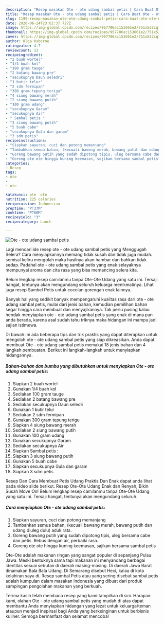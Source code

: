 ```yaml
---
description: "Resep masakan Ote - ote udang sambal petis | Cara Buat Ote - ote udang sambal petis Yang Sempurna"
title: "Resep masakan Ote - ote udang sambal petis | Cara Buat Ote - ote udang sambal petis Yang Sempurna"
slug: 1199-resep-masakan-ote-ote-udang-sambal-petis-cara-buat-ote-ote-udang-sambal-petis-yang-sempurna
date: 2020-06-24T23:02:37.727Z
image: https://img-global.cpcdn.com/recipes/957706ac153661e2/751x532cq70/ote-ote-udang-sambal-petis-foto-resep-utama.jpg
thumbnail: https://img-global.cpcdn.com/recipes/957706ac153661e2/751x532cq70/ote-ote-udang-sambal-petis-foto-resep-utama.jpg
cover: https://img-global.cpcdn.com/recipes/957706ac153661e2/751x532cq70/ote-ote-udang-sambal-petis-foto-resep-utama.jpg
author: Olga Osborne
ratingvalue: 4.7
reviewcount: 13
recipeingredient:
- "2 buah wortel"
- "1/4 buah kol"
- "100 gram tauge"
- "2 batang bawang pre"
- "secukupnya Daun seledri"
- "1 butir telur"
- "2 sdm fermipan"
- "300 gram tepung terigu"
- "4 siung bawang merah"
- "2 siung bawang putih"
- "100 gram udang"
- "secukupnya Garam"
- "secukupnya Air"
- " Sambal petis "
- "3 siung bawang putih"
- "5 buah cabe"
- "secukupnya Gula dan garam"
- "3 sdm petis"
recipeinstructions:
- "Siapkan sayuran, cuci dan potong memanjang"
- "Tambahkan semua bahan, (kecuali bawang merah, bawang putih dan udang diuleg dulu) aduk rata."
- "Goreng bawang putih yang sudah dipotong tipis, uleg bersama cabe dan petis. Rebus dengan air, perbaiki rasa."
- "Goreng ote ote hingga kuning keemasan, sajikan bersama sambal petis"
categories:
- Resep
tags:
- ote
- 
- ote

katakunci: ote  ote 
nutrition: 225 calories
recipecuisine: Indonesian
preptime: "PT37M"
cooktime: "PT60M"
recipeyield: "3"
recipecategory: Lunch

---
```



![Ote - ote udang sambal petis](https://img-global.cpcdn.com/recipes/957706ac153661e2/751x532cq70/ote-ote-udang-sambal-petis-foto-resep-utama.jpg)

Lagi mencari ide resep ote - ote udang sambal petis yang Menggugah Selera? Cara menyiapkannya memang tidak susah dan tidak juga mudah. semisal keliru mengolah maka hasilnya akan hambar dan bahkan tidak sedap. Padahal ote - ote udang sambal petis yang enak selayaknya mempunyai aroma dan cita rasa yang bisa memancing selera kita.

Belum lengkap resep camilanmu tanpa Ote-Ote Udang yang satu ini. Tersaji hangat, tentunya akan mengundang seluruh keluarga menikmatinya. Lihat juga resep Sambel Petis untuk cocolan gorengan enak lainnya.

Banyak hal yang sedikit banyak mempengaruhi kualitas rasa dari ote - ote udang sambal petis, mulai dari jenis bahan, kemudian pemilihan bahan segar hingga cara membuat dan menyajikannya. Tak perlu pusing kalau hendak menyiapkan ote - ote udang sambal petis yang enak di mana pun anda berada, karena asal sudah tahu triknya maka hidangan ini mampu jadi sajian istimewa.


Di bawah ini ada beberapa tips dan trik praktis yang dapat diterapkan untuk mengolah ote - ote udang sambal petis yang siap dikreasikan. Anda dapat membuat Ote - ote udang sambal petis memakai 18 jenis bahan dan 4 langkah pembuatan. Berikut ini langkah-langkah untuk menyiapkan hidangannya.

<!--inarticleads1-->

##### Bahan-bahan dan bumbu yang dibutuhkan untuk menyiapkan Ote - ote udang sambal petis:

1. Siapkan 2 buah wortel
1. Gunakan 1/4 buah kol
1. Sediakan 100 gram tauge
1. Sediakan 2 batang bawang pre
1. Sediakan secukupnya Daun seledri
1. Gunakan 1 butir telur
1. Sediakan 2 sdm fermipan
1. Gunakan 300 gram tepung terigu
1. Siapkan 4 siung bawang merah
1. Sediakan 2 siung bawang putih
1. Gunakan 100 gram udang
1. Gunakan secukupnya Garam
1. Sediakan secukupnya Air
1. Siapkan  Sambal petis :
1. Siapkan 3 siung bawang putih
1. Gunakan 5 buah cabe
1. Siapkan secukupnya Gula dan garam
1. Siapkan 3 sdm petis


Resep Dan Cara Membuat Petis Udang Praktis Dan Enak dapat anda lihat pada video slide berikut. Resep Ote-Ote Udang Enak dan Renyah, Bikin Susah Move On! Belum lengkap resep camilanmu tanpa Ote-Ote Udang yang satu ini. Tersaji hangat, tentunya akan mengundang seluruh. 

<!--inarticleads2-->

##### Cara menyiapkan Ote - ote udang sambal petis:

1. Siapkan sayuran, cuci dan potong memanjang
1. Tambahkan semua bahan, (kecuali bawang merah, bawang putih dan udang diuleg dulu) aduk rata.
1. Goreng bawang putih yang sudah dipotong tipis, uleg bersama cabe dan petis. Rebus dengan air, perbaiki rasa.
1. Goreng ote ote hingga kuning keemasan, sajikan bersama sambal petis


Ote-Ote adalah makanan ringan yang sangat populer di sepanjang Pulau Jawa. Meski bentuknya sama tapi makanan ini menyandang berbagai identitas sesuai sebutan di daerah masing-masing. Di daerah Jawa Barat dinamakan Bala Bala Udang. Di Semarang disebut Heci, kalau di kota kelahiran saya di. Resep sambal Petis atau yang sering disebut sambal petis adalah kumpulan dalam masakan Indonesia yang dibuat dari produk sampingan pengolahan makanan yang berkuah. 

Terima kasih telah membaca resep yang kami tampilkan di sini. Harapan kami, olahan Ote - ote udang sambal petis yang mudah di atas dapat membantu Anda menyiapkan hidangan yang lezat untuk keluarga/teman ataupun menjadi inspirasi bagi Anda yang berkeinginan untuk berbisnis kuliner. Semoga bermanfaat dan selamat mencoba!
